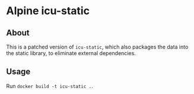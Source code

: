 # Alpine icu-static

## About

This is a patched version of `icu-static`, which also packages the data into
the static library, to eliminate external dependencies.

## Usage

Run `docker build -t icu-static .`.

